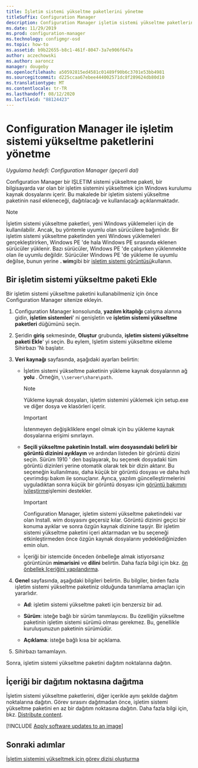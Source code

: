 ```yaml
---
title: İşletim sistemi yükseltme paketlerini yönetme
titleSuffix: Configuration Manager
description: Configuration Manager işletim sistemi yükseltme paketlerini yönetme hakkında bilgi edinin.
ms.date: 11/29/2019
ms.prod: configuration-manager
ms.technology: configmgr-osd
ms.topic: how-to
ms.assetid: b9b22655-b8c1-461f-8047-3a7e906f647a
author: aczechowski
ms.author: aaroncz
manager: dougeby
ms.openlocfilehash: a50592815ed4581c01489f90b6c3701e53bb4981
ms.sourcegitcommit: d225ccaa67ebee444002571dc8f289624db80d10
ms.translationtype: MT
ms.contentlocale: tr-TR
ms.lasthandoff: 08/12/2020
ms.locfileid: "88124423"
---
```

# <a name="manage-os-upgrade-packages-with-configuration-manager"></a>Configuration Manager ile işletim sistemi yükseltme paketlerini yönetme

*Uygulama hedefi: Configuration Manager (geçerli dal)*

Configuration Manager bir IŞLETIM sistemi yükseltme paketi, bir bilgisayarda var olan bir işletim sistemini yükseltmek için Windows kurulumu kaynak dosyalarını içerir. Bu makalede bir işletim sistemi yükseltme paketinin nasıl ekleneceği, dağıtılacağı ve kullanılacağı açıklanmaktadır.

> [!NOTE]
> İşletim sistemi yükseltme paketleri, yeni Windows yüklemeleri için de kullanılabilir. Ancak, bu yöntemle uyumlu olan sürücülere bağımlıdır. Bir işletim sistemi yükseltme paketinden yeni Windows yüklemeleri gerçekleştirirken, Windows PE 'de hala Windows PE sırasında eklenen sürücüler yüklenir. Bazı sürücüler, Windows PE 'de çalışırken yüklenmekte olan ile uyumlu değildir. Sürücüler Windows PE 'de yükleme ile uyumlu değilse, bunun yerine **. wim**gibi bir [işletim sistemi görüntüsü](manage-operating-system-images.md)kullanın.

## <a name="add-an-os-upgrade-package"></a><a name="BKMK_AddOSUpgradePkgs"></a>Bir işletim sistemi yükseltme paketi Ekle  

Bir işletim sistemi yükseltme paketini kullanabilmeniz için önce Configuration Manager sitenize ekleyin.

1. Configuration Manager konsolunda, **yazılım kitaplığı** çalışma alanına gidin, **işletim sistemleri**' ni genişletin ve **işletim sistemi yükseltme paketleri** düğümünü seçin.  

2. Şeridin **giriş** sekmesinde, **Oluştur** grubunda, **işletim sistemi yükseltme paketi Ekle**' yi seçin. Bu eylem, Işletim sistemi yükseltme ekleme Sihirbazı 'Nı başlatır.  

3. **Veri kaynağı** sayfasında, aşağıdaki ayarları belirtin:

    - İşletim sistemi yükseltme paketinin yükleme kaynak dosyalarının ağ **yolu** . Örneğin, `\\server\share\path`.  

        > [!NOTE]  
        >  Yükleme kaynak dosyaları, işletim sistemini yüklemek için setup.exe ve diğer dosya ve klasörleri içerir.  

        > [!IMPORTANT]  
        >  İstenmeyen değişikliklere engel olmak için bu yükleme kaynak dosyalarına erişimi sınırlayın.  

    - **Seçili yükseltme paketinin Install. wim dosyasındaki belirli bir görüntü dizinini ayıklayın** ve ardından listeden bir görüntü dizini seçin.<!--4931110--> Sürüm 1910 ' den başlayarak, bu seçenek dosyadaki tüm görüntü dizinleri yerine otomatik olarak tek bir dizin aktarır. Bu seçeneğin kullanılması, daha küçük bir görüntü dosyası ve daha hızlı çevrimdışı bakım ile sonuçlanır. Ayrıca, yazılım güncelleştirmelerini uyguladıktan sonra küçük bir görüntü dosyası için [görüntü bakımını iyileştirme](#bkmk_resetbase)işlemini destekler.  

        > [!IMPORTANT]  
        > Configuration Manager, işletim sistemi yükseltme paketindeki var olan Install. wim dosyasını geçersiz kılar. Görüntü dizinini geçici bir konuma ayıklar ve sonra özgün kaynak dizinine taşıýr. Bir işletim sistemi yükseltme paketini içeri aktarmadan ve bu seçeneği etkinleştirmeden önce özgün kaynak dosyalarını yedeklediğinizden emin olun.

    - İçeriği bir istemcide önceden önbelleğe almak istiyorsanız görüntünün **mimarisini** ve **dilini** belirtin. Daha fazla bilgi için bkz. [ön önbellek Içeriğini yapılandırma](../deploy-use/configure-precache-content.md).  

4. **Genel** sayfasında, aşağıdaki bilgileri belirtin. Bu bilgiler, birden fazla işletim sistemi yükseltme paketiniz olduğunda tanımlama amaçları için yararlıdır.  

    - **Ad**: işletim sistemi yükseltme paketi için benzersiz bir ad.  

    - **Sürüm**: isteğe bağlı bir sürüm tanımlayıcısı. Bu özelliğin yükseltme paketinin işletim sistemi sürümü olması gerekmez. Bu, genellikle kuruluşunuzun paketinin sürümüdür.  

    - **Açıklama**: isteğe bağlı kısa bir açıklama.  

5. Sihirbazı tamamlayın.  

Sonra, işletim sistemi yükseltme paketini dağıtım noktalarına dağıtın.  

## <a name="distribute-content-to-a-distribution-point"></a><a name="BKMK_Distribute"></a>İçeriği bir dağıtım noktasına dağıtma  

İşletim sistemi yükseltme paketlerini, diğer içerikle aynı şekilde dağıtım noktalarına dağıtın. Görev sırasını dağıtmadan önce, işletim sistemi yükseltme paketini en az bir dağıtım noktasına dağıtın. Daha fazla bilgi için, bkz. [Distribute content](../../core/servers/deploy/configure/deploy-and-manage-content.md#bkmk_distribute).  

[!INCLUDE [Apply software updates to an image](includes/wim-apply-updates.md)]

## <a name="next-steps"></a>Sonraki adımlar

[İşletim sistemini yükseltmek için görev dizisi oluşturma](../deploy-use/create-a-task-sequence-to-upgrade-an-operating-system.md)
